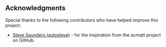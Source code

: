 ## Acknowledgments

Special thanks to the following contributors who have helped improve this project:

- [Steve Saunders (autosteve)](https://github.com/autosteve) - for the inspiration from the acmqtt project on GitHub.
